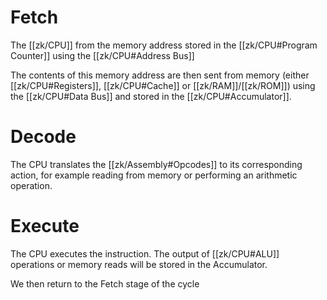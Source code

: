 # Fetch
The [[zk/CPU]] from the memory address stored in the [[zk/CPU#Program Counter]] using the [[zk/CPU#Address Bus]]

The contents of this memory address are then sent from memory (either [[zk/CPU#Registers]], [[zk/CPU#Cache]] or [[zk/RAM]]/[[zk/ROM]]) using the [[zk/CPU#Data Bus]] and stored in the [[zk/CPU#Accumulator]].

# Decode
The CPU translates the [[zk/Assembly#Opcodes]] to its corresponding action, for example reading from memory or performing an arithmetic operation.

# Execute
The CPU executes the instruction.
The output of [[zk/CPU#ALU]] operations or memory reads will be stored in the Accumulator.

We then return to the Fetch stage of the cycle